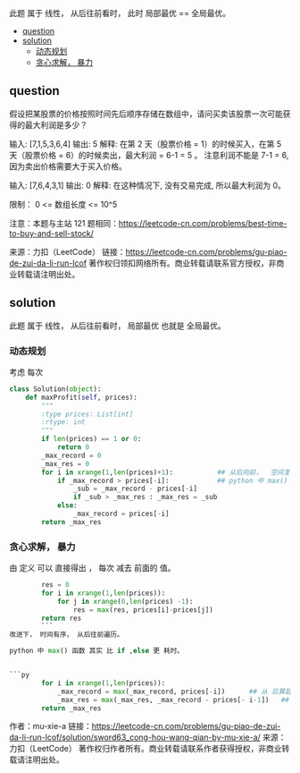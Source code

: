 此题 属于 线性， 从后往前看时， 此时 局部最优 == 全局最优。

<!-- TOC -->

- [question](#question)
- [solution](#solution)
    - [动态规划](#%E5%8A%A8%E6%80%81%E8%A7%84%E5%88%92)
    - [贪心求解， 暴力](#%E8%B4%AA%E5%BF%83%E6%B1%82%E8%A7%A3-%E6%9A%B4%E5%8A%9B)

<!-- /TOC -->

## question
假设把某股票的价格按照时间先后顺序存储在数组中，请问买卖该股票一次可能获得的最大利润是多少？

输入: [7,1,5,3,6,4]
输出: 5
解释: 在第 2 天（股票价格 = 1）的时候买入，在第 5 天（股票价格 = 6）的时候卖出，最大利润 = 6-1 = 5 。
     注意利润不能是 7-1 = 6, 因为卖出价格需要大于买入价格。


输入: [7,6,4,3,1]
输出: 0
解释: 在这种情况下, 没有交易完成, 所以最大利润为 0。
 

限制：
0 <= 数组长度 <= 10^5

注意：本题与主站 121 题相同：https://leetcode-cn.com/problems/best-time-to-buy-and-sell-stock/

来源：力扣（LeetCode）
链接：https://leetcode-cn.com/problems/gu-piao-de-zui-da-li-run-lcof
著作权归领扣网络所有。商业转载请联系官方授权，非商业转载请注明出处。

## solution
此题 属于 线性， 从后往前看时， 局部最优 也就是 全局最优。


### 动态规划

考虑 每次

```py
class Solution(object):
    def maxProfit(self, prices):
        """
        :type prices: List[int]
        :rtype: int
        """
        if len(prices) == 1 or 0:
            return 0
        _max_record = 0
        _max_res = 0 
        for i in xrange(1,len(prices)+1):           ## 从后向前，  空间复杂度 O1， 时间复杂度 On
            if _max_record > prices[-i]:            ## python 中 max() 函数 其实 比 if ,else 更 耗时
                _sub = _max_record - prices[-i]
                if _sub > _max_res : _max_res = _sub
            else:
                _max_record = prices[-i]
        return _max_res
```

### 贪心求解， 暴力
由 定义 可以 直接得出 ， 每次 减去 前面的 值。
```py
        res = 0
        for i in xrange(1,len(prices)):
            for j in xrange(0,len(prices) -1):
                res = max(res, prices[i]-prices[j])
        return res 
        ```
改进下， 时间有序， 从后往前遍历。

python 中 max() 函数 其实 比 if ,else 更 耗时。


```py
        for i in xrange(1,len(prices)):     
            _max_record = max(_max_record, prices[-i])      ## 从 后算起， 当前的最大值。
            _max_res = max(_max_res, _max_record - prices[- i-1])   ## 当前最大值 - 前一天的值
        return _max_res
```
作者：mu-xie-a
链接：https://leetcode-cn.com/problems/gu-piao-de-zui-da-li-run-lcof/solution/sword63_cong-hou-wang-qian-by-mu-xie-a/
来源：力扣（LeetCode）
著作权归作者所有。商业转载请联系作者获得授权，非商业转载请注明出处。